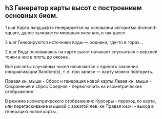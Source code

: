 h3 Генератор карты высот с построением основных биом.
-----------------------------------

1 шаг
Карта ландшафта генерируется на основании алгоритма diamond-square, далее заливается мировым океанам, и так далее.

2 шаг
Генерируются источники воды — родники, где-то в горах...

2 шаг
Вода основываясь на карте высот начинает спускаться с верхней точки в низ в плоть до океана.

Все расчеты случайных чисел начинаются с единого значения инициализации Random(x), т. е. при записи — карту можно повторить.

Правая кн. мыши - Сброс и генерация новой карты 
Левая кн. мыши - Сохранение и сброс
Средняя - переключить на изометрические отображение


В режиме изометрического отображения:
Курсоры - переход по карте, или перетаскивание мышкой с зажатой лев. кн
Правая кн.м. - выход в генерацию новой карты.
 
